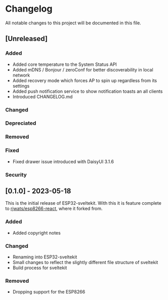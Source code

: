 # Changelog

All notable changes to this project will be documented in this file.

## [Unreleased]

### Added

- Added core temperature to the System Status API
- Added mDNS / Bonjour / zeroConf for better discoverability in local network
- Added recovery mode which forces AP to spin up regardless from its settings
- Added push notification service to show notification toasts an all clients
- Introduced CHANGELOG.md

### Changed

### Depreciated

### Removed

### Fixed

- Fixed drawer issue introduced with DaisyUI 3.1.6

### Security

## [0.1.0] - 2023-05-18

This is the initial release of ESP32-sveltekit. With this it is feature complete to [rjwats/esp8266-react](https://github.com/rjwats/esp8266-react), where it forked from.

### Added

- Added copyright notes

### Changed

- Renaming into ESP32-sveltekit
- Small changes to reflect the slightly different file structure of sveltekit
- Build process for sveltekit

### Removed

- Dropping support for the ESP8266

